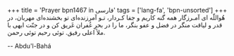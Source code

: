 +++
title = 'Prayer bpn1467 in فارسی'
tags = ['lang-fa', 'bpn-unsorted']
+++
هُواللّه
ای آمـرزگار همه گنه کاريم و جفا کـردار، تـو آمرزنده‌ای تو بخشنده‌ای مهربان، در قدر و لياقت منگر در فضل و عفو بنگر، ما را در بحرِ غُفران غَريق کن و در جنّت ابهی با ملأ اعلی رفيق. توئی رحيم توئی رحمن.

-- Abdu'l-Bahá
